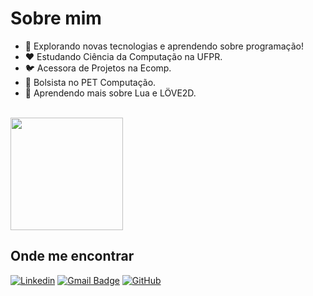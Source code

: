 # Sobre mim

- 🌹 Explorando novas tecnologias e aprendendo sobre programação!
- ❤️ Estudando Ciência da Computação na UFPR.
- 🐦 Acessora de Projetos na Ecomp.
- 🍄 Bolsista no PET Computação.
- 🍁 Aprendendo mais sobre Lua e LÖVE2D.

<br/>

<a href="https://github.com/elisaeleoterio" title="Meu Perfil">
  <img height="180em" src="https://github-readme-stats.vercel.app/api?username=elisaeleoterio&theme=onedark&show_icons=true" />
</a>

## Onde me encontrar

[![Linkedin](https://img.shields.io/badge/LinkedIn-0077B5?style=for-the-badge&logo=linkedin&logoColor=white&link=https://www.linkedin.com/in/elisaeleoterio/)](https://www.linkedin.com/in/elisaeleoterio/)
[![Gmail Badge](https://img.shields.io/badge/Gmail-D14836?style=for-the-badge&logo=gmail&logoColor=white&link=mailto:elisarochaeleoterio741@gmail.com)](mailto:elisarochaeleoterio741@gmail.com)
[![GitHub](https://img.shields.io/badge/GitHub-100000?style=for-the-badge&logo=github&logoColor=white&link=https://github.com/elisaeleoterio)](https://github.com/elisaeleoterio)
